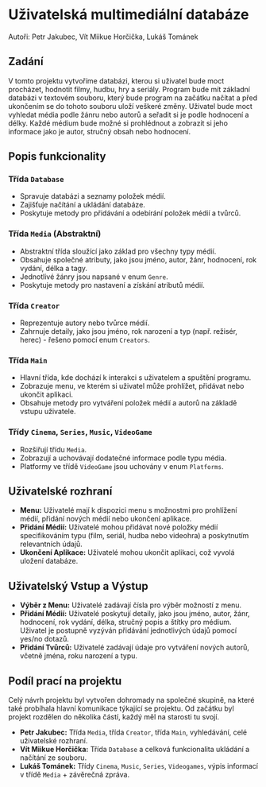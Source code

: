 # Uživatelská multimediální databáze

Autoři: Petr Jakubec, Vít Miikue Horčička, Lukáš Tománek


## Zadání

V tomto projektu vytvoříme databázi, kterou si uživatel bude moct procházet, hodnotit filmy, hudbu, hry a seriály. Program bude mít základní databázi v textovém souboru, který bude program na začátku načítat a před ukončením se do tohoto souboru uloží veškeré změny. Uživatel bude moct vyhledat média podle žánru nebo autorů a seřadit si je podle hodnocení a délky. Každé médium bude možné si prohlédnout a zobrazit si jeho informace jako je autor, stručný obsah nebo hodnocení.

## Popis funkcionality

### Třída `Database`

- Spravuje databázi a seznamy položek médií.
- Zajišťuje načítání a ukládání databáze.
- Poskytuje metody pro přidávání a odebírání položek médií a tvůrců.

### Třída `Media` (Abstraktní)

- Abstraktní třída sloužící jako základ pro všechny typy médií.
- Obsahuje společné atributy, jako jsou jméno, autor, žánr, hodnocení, rok vydání, délka a tagy.
- Jednotlivé žánry jsou napsané v enum `Genre`.
- Poskytuje metody pro nastavení a získání atributů médií.

### Třída `Creator`

- Reprezentuje autory nebo tvůrce médií.
- Zahrnuje detaily, jako jsou jméno, rok narození a typ (např. režisér, herec) - řešeno pomocí enum `Creators`.

### Třída `Main`

- Hlavní třída, kde dochází k interakci s uživatelem a spuštění programu.
- Zobrazuje menu, ve kterém si uživatel může prohlížet, přidávat nebo ukončit aplikaci.
- Obsahuje metody pro vytváření položek médií a autorů na základě vstupu uživatele.

### Třídy `Cinema`, `Series`, `Music`, `VideoGame`

- Rozšiřují třídu `Media`.
- Zobrazují a uchovávají dodatečné informace podle typu média.
- Platformy ve třídě `VideoGame` jsou uchovány v enum `Platforms`.

## Uživatelské rozhraní

- **Menu:** Uživatelé mají k dispozici menu s možnostmi pro prohlížení médií, přidání nových médií nebo ukončení aplikace.
- **Přidání Médií:** Uživatelé mohou přidávat nové položky médií specifikováním typu (film, seriál, hudba nebo videohra) a poskytnutím relevantních údajů.
- **Ukončení Aplikace:** Uživatelé mohou ukončit aplikaci, což vyvolá uložení databáze.

## Uživatelský Vstup a Výstup

- **Výběr z Menu:** Uživatelé zadávají čísla pro výběr možností z menu.
- **Přidání Médií:** Uživatelé poskytují detaily, jako jsou jméno, autor, žánr, hodnocení, rok vydání, délka, stručný popis a štítky pro médium. Uživatel je postupně vyzýván přidávání jednotlivých údajů pomocí yes/no dotazů.
- **Přidání Tvůrců:** Uživatelé zadávají údaje pro vytváření nových autorů, včetně jména, roku narození a typu.

## Podíl prací na projektu

Celý návrh projektu byl vytvořen dohromady na společné skupině, na které také probíhala hlavní komunikace týkající se projektu. Od začátku byl projekt rozdělen do několika částí, každý měl na starosti tu svojí.

- **Petr Jakubec:** Třída `Media`, třída `Creator`, třída `Main`, vyhledávání, celé uživatelské rozhraní.
- **Vít Miikue Horčička:** Třída `Database` a celková funkcionalita ukládání a načítání ze souboru.
- **Lukáš Tománek:** Třídy `Cinema`, `Music`, `Series`, `Videogames`, výpis informací v třídě `Media` + závěrečná zpráva.
